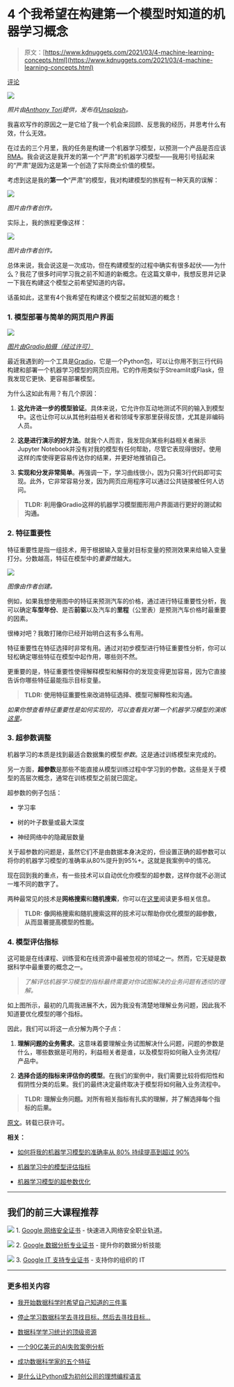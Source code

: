 # 4 个我希望在构建第一个模型时知道的机器学习概念

> 原文：[https://www.kdnuggets.com/2021/03/4-machine-learning-concepts.html](https://www.kdnuggets.com/2021/03/4-machine-learning-concepts.html)

[评论](#comments)

![](../Images/f3e4c5afe5eb26c64bb410bd38c947de.png)

*照片由[Anthony Tori](https://unsplash.com/@anthonytori?utm_source=unsplash&utm_medium=referral&utm_content=creditCopyText)提供，发布在[Unsplash](https://unsplash.com/s/photos/thinking?utm_source=unsplash&utm_medium=referral&utm_content=creditCopyText)。*

我喜欢写作的原因之一是它给了我一个机会来回顾、反思我的经历，并思考什么有效，什么无效。

在过去的三个月里，我的任务是构建一个机器学习模型，以预测一个产品是否应该[RMA](https://en.wikipedia.org/wiki/Return_merchandise_authorization)。我会说这是我开发的第一个“严肃”的机器学习模型——我用引号括起来的“严肃”是因为这是第一个创造了实际商业价值的模型。

考虑到这是我的**第一个**“严肃”的模型，我对构建模型的旅程有一种天真的误解：

![](../Images/19f8e9274e514a717bd43f8f86cf6d6f.png)

*图片由作者创作。*

实际上，我的旅程更像这样：

![](../Images/2816a854c6a33c2e0ef6ec9bc9317aef.png)

*图片由作者创作。*

总体来说，我会说这是一次成功，但在构建模型的过程中确实有很多起伏——为什么？我花了很多时间学习我之前不知道的新概念。在这篇文章中，我想反思并记录一下我在构建这个模型之前希望知道的内容。

话虽如此，这里有4个我希望在构建这个模型之前就知道的概念！

### 1\. 模型部署与简单的网页用户界面

![](../Images/94e8712acdfa4133f6473b104aac7c21.png)

*[图片由Gradio拍摄（经过许可）](https://www.gradio.app/hub/aliabid94/hub-titanic)*

最近我遇到的一个工具是[Gradio](https://www.gradio.app/)，它是一个Python包，可以让你用不到三行代码构建和部署一个机器学习模型的网页应用。它的作用类似于Streamlit或Flask，但我发现它更快、更容易部署模型。

为什么这如此有用？有几个原因：

1.  **这允许进一步的模型验证**。具体来说，它允许你互动地测试不同的输入到模型中。这也让你可以从其他利益相关者和领域专家那里获得反馈，尤其是非编码人员。

1.  **这是进行演示的好方法**。就我个人而言，我发现向某些利益相关者展示Jupyter Notebook并没有对我的模型有任何帮助，尽管它表现得很好。使用这样的库使得更容易传达你的结果，并更好地推销自己。

1.  **实现和分发非常简单**。再强调一下，学习曲线很小，因为只需3行代码即可实现。此外，它非常容易分发，因为网页应用程序可以通过公共链接被任何人访问。

> **TLDR: 利用像****Gradio****这样的机器学习模型图形用户界面进行更好的测试和沟通。**

### 2\. 特征重要性

特征重要性是指一组技术，用于根据输入变量对目标变量的预测效果来给输入变量打分。分数越高，特征在模型中的*重要性*越大。

![](../Images/17e98d4217cdb76aab8ce19aa1b68529.png)

*图像由作者创建。*

例如，如果我想使用图中的特征来预测汽车的价格，通过进行特征重要性分析，我可以确定**车型年份**、是否**前驱**以及汽车的**里程**（公里表）是预测汽车价格时最重要的因素。

很棒对吧？我敢打赌你已经开始明白这有多么有用。

特征重要性在特征选择时非常有用。通过对初步模型进行特征重要性分析，你可以轻松确定哪些特征在模型中起作用，哪些则不然。

更重要的是，特征重要性使得解释模型和解释你的发现变得更加容易，因为它直接告诉你哪些特征最能指示目标变量。

> **TLDR: 使用特征重要性来改进特征选择、模型可解释性和沟通。**

*如果你想查看特征重要性是如何实现的，可以查看我对第一个机器学习模型的演练*[*这里*](https://towardsdatascience.com/a-machine-learning-project-predicting-used-car-prices-efbc4d2a4998#eced)*。*

### 3\. 超参数调整

机器学习的本质是找到最适合数据集的模型*参数*。这是通过训练模型来完成的。

另一方面，**超参数**是那些不能直接从模型训练过程中学习到的参数。这些是关于模型的高层次概念，通常在训练模型之前就已固定。

超参数的例子包括：

+   学习率

+   树的叶子数量或最大深度

+   神经网络中的隐藏层数量

关于超参数的问题是，虽然它们不是由数据本身决定的，但设置正确的超参数可以将你的机器学习模型的准确率从80%提升到95%+。这就是我案例中的情况。

现在回到我的重点，有一些技术可以自动优化你模型的超参数，这样你就不必测试一堆不同的数字了。

两种最常见的技术是**网格搜索**和**随机搜索**，你可以在[这里](https://machinelearningmastery.com/hyperparameter-optimization-with-random-search-and-grid-search/)阅读更多相关信息。

> **TLDR: 像网格搜索和随机搜索这样的技术可以帮助你优化模型的超参数，从而显著提高模型的性能。**

### 4. 模型评估指标

这可能是在线课程、训练营和在线资源中最被忽视的领域之一。然而，它无疑是数据科学中最重要的概念之一。

> *了解评估机器学习模型的指标最终需要对你试图解决的业务问题有透彻的理解。*

如上图所示，最初的几周我进展不大，因为我没有清楚地理解业务问题，因此我不知道要优化模型的哪个指标。

因此，我们可以将这一点分解为两个子点：

1.  **理解问题的业务需求**。这意味着要理解业务试图解决什么问题，问题的参数是什么，哪些数据是可用的，利益相关者是谁，以及模型将如何融入业务流程/产品中。

1.  **选择合适的指标来评估你的模型**。在我们的案例中，我们需要比较将假阳性和假阴性分类的后果。我们的最终决定最终取决于模型将如何融入业务流程中。

> **TLDR: 理解业务问题。对所有相关指标有扎实的理解，并了解选择每个指标的后果。**

[原文](https://towardsdatascience.com/4-machine-learning-concepts-i-wish-i-knew-when-i-built-my-first-model-3b8ca9506451)。转载已获许可。

**相关：**

+   [如何将我的机器学习模型的准确率从 80% 持续提高到超过 90%](https://www.kdnuggets.com/2020/09/improve-machine-learning-models-accuracy.html)

+   [机器学习中的模型评估指标](https://www.kdnuggets.com/2020/05/model-evaluation-metrics-machine-learning.html)

+   [机器学习模型的超参数优化](https://www.kdnuggets.com/2020/05/hyperparameter-optimization-machine-learning-models.html)

* * *

## 我们的前三大课程推荐

![](../Images/0244c01ba9267c002ef39d4907e0b8fb.png) 1. [Google 网络安全证书](https://www.kdnuggets.com/google-cybersecurity) - 快速进入网络安全职业轨道。

![](../Images/e225c49c3c91745821c8c0368bf04711.png) 2. [Google 数据分析专业证书](https://www.kdnuggets.com/google-data-analytics) - 提升你的数据分析技能

![](../Images/0244c01ba9267c002ef39d4907e0b8fb.png) 3. [Google IT 支持专业证书](https://www.kdnuggets.com/google-itsupport) - 支持你的组织的 IT

* * *

### 更多相关内容

+   [我开始数据科学时希望自己知道的三件事](https://www.kdnuggets.com/2023/01/3-things-wish-knew-started-data-science.html)

+   [停止学习数据科学去寻找目标，然后去寻找目标…](https://www.kdnuggets.com/2021/12/stop-learning-data-science-find-purpose.html)

+   [数据科学学习统计的顶级资源](https://www.kdnuggets.com/2021/12/springboard-top-resources-learn-data-science-statistics.html)

+   [一个90亿美元的AI失败案例分析](https://www.kdnuggets.com/2021/12/9b-ai-failure-examined.html)

+   [成功数据科学家的五个特征](https://www.kdnuggets.com/2021/12/5-characteristics-successful-data-scientist.html)

+   [是什么让Python成为初创公司的理想编程语言](https://www.kdnuggets.com/2021/12/makes-python-ideal-programming-language-startups.html)
